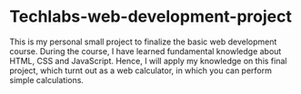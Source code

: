 # Techlabs-web-development-project
This is my personal small project to finalize the basic web development course. During the course, I have learned fundamental knowledge about HTML, CSS and JavaScript. Hence, I will apply my knowledge on this final project, which turnt out as a web calculator, in which you can perform simple calculations. 
